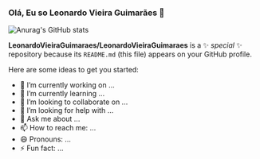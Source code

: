 ### Olá, Eu so Leonardo Vieira Guimarães 👋

![Anurag's GitHub stats](https://github-readme-stats.vercel.app/api?username=anuraghazra&show_icons=true&theme=radical)

**LeonardoVieiraGuimaraes/LeonardoVieiraGuimaraes** is a ✨ _special_ ✨ repository because its `README.md` (this file) appears on your GitHub profile.

Here are some ideas to get you started:

- 🔭 I’m currently working on ...
- 🌱 I’m currently learning ...
- 👯 I’m looking to collaborate on ...
- 🤔 I’m looking for help with ...
- 💬 Ask me about ...
- 📫 How to reach me: ...
- 😄 Pronouns: ...
- ⚡ Fun fact: ...
